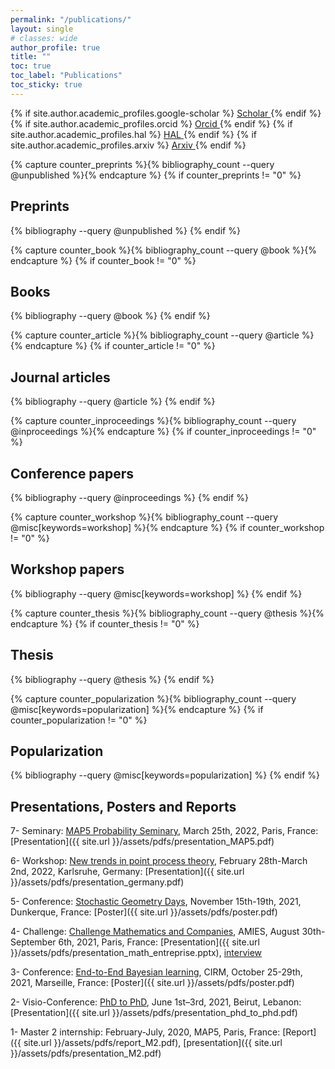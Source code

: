 ```yaml
---
permalink: "/publications/"
layout: single
# classes: wide
author_profile: true
title: ""
toc: true
toc_label: "Publications"
toc_sticky: true
---
```


<!-- Go to _config.yml file and fill the corresponding fields author.academic_profiles.xxxx-->
{% if site.author.academic_profiles.google-scholar %}
  <a href="{{ site.author.academic_profiles.google-scholar }}">
    <i class="ai ai-google-scholar" aria-hidden="true"></i>Scholar
  </a>
{% endif %}
{% if site.author.academic_profiles.orcid %}
  <a href="{{ site.author.academic_profiles.orcid }}">
    <i class="ai ai-orcid" aria-hidden="true"></i>Orcid
  </a>
{% endif %}
{% if site.author.academic_profiles.hal %}
  <a href="{{ site.author.academic_profiles.hal }}">
    <i class="ai ai-hal" aria-hidden="true"></i>HAL
  </a>
{% endif %}
{% if site.author.academic_profiles.arxiv %}
  <a href="{{ site.author.academic_profiles.arxiv }}">
    <i class="ai ai-arxiv" aria-hidden="true"></i>Arxiv
  </a>
{% endif %}

<!-- See also https://github.com/inukshuk/jekyll-scholar to customize your references -->

<!-- Preprints -->
{% capture counter_preprints %}{% bibliography_count --query @unpublished %}{% endcapture %}
{% if counter_preprints != "0" %}

## Preprints

  {% bibliography --query @unpublished %}
{% endif %}

<!-- Journal articles-->
{% capture counter_book %}{% bibliography_count --query @book %}{% endcapture %}
{% if counter_book != "0" %}

## Books

  {% bibliography --query @book %}
{% endif %}

<!-- Journal articles-->
{% capture counter_article %}{% bibliography_count --query @article %}{% endcapture %}
{% if counter_article != "0" %}

## Journal articles

  {% bibliography --query @article %}
{% endif %}

<!-- Conference papers -->
{% capture counter_inproceedings %}{% bibliography_count --query @inproceedings %}{% endcapture %}
{% if counter_inproceedings != "0" %}

## Conference papers

  {% bibliography --query @inproceedings %}
{% endif %}

<!-- Workshop papers -->
{% capture counter_workshop %}{% bibliography_count --query @misc[keywords=workshop] %}{% endcapture %}
{% if counter_workshop != "0" %}

## Workshop papers

  {% bibliography --query @misc[keywords=workshop] %}
{% endif %}

<!-- Thesis -->
{% capture counter_thesis %}{% bibliography_count --query @thesis %}{% endcapture %}
{% if counter_thesis != "0" %}

## Thesis

  {% bibliography --query @thesis %}
{% endif %}

<!-- Popularization -->
{% capture counter_popularization %}{% bibliography_count --query @misc[keywords=popularization] %}{% endcapture %}
{% if counter_popularization != "0" %}

## Popularization

  {% bibliography --query @misc[keywords=popularization] %}
{% endif %}

<!--  presentations and posters -->

## Presentations, Posters and Reports

  7- Seminary: [MAP5 Probability Seminary](https://map5.mi.parisdescartes.fr/presentation/thematiques-scientifiques/probabilites/), March 25th, 2022, Paris, France: [Presentation]({{ site.url }}/assets/pdfs/presentation_MAP5.pdf)

  6- Workshop: [New trends in point process theory](https://www.math.kit.edu/stoch/event/ppt2022/en), February 28th-March 2nd, 2022, Karlsruhe, Germany: [Presentation]({{ site.url }}/assets/pdfs/presentation_germany.pdf)

  5- Conference: [Stochastic Geometry Days](https://www.mathconf.org/sgd2021), November 15th-19th, 2021, Dunkerque, France: [Poster]({{ site.url }}/assets/pdfs/poster.pdf)

  4- Challenge: [Challenge Mathematics and Companies](https://challenge-maths.sciencesconf.org/), AMIES, August 30th-September 6th, 2021, Paris, France: [Presentation]({{ site.url }}/assets/pdfs/presentation_math_entreprise.pptx), [interview](https://briques2math.home.blog/2021/10/26/diala-mariem-et-mehdi-evaluation-automatique-de-la-qualite-de-donnees/)

  3- Conference: [End-to-End Bayesian learning](https://bayesatcirm.github.io/), CIRM, October 25-29th, 2021, Marseille, France: [Poster]({{ site.url }}/assets/pdfs/poster.pdf)

  2- Visio-Conference: [PhD to PhD](https://www.aub.edu.lb/cams/Pages/PhD_to_PhD.aspx), June 1st–3rd, 2021, Beirut, Lebanon: [Presentation]({{ site.url }}/assets/pdfs/presentation_phd_to_phd.pdf)

  1- Master 2 internship: February-July, 2020, MAP5, Paris, France: [Report]({{ site.url }}/assets/pdfs/report_M2.pdf), [presentation]({{ site.url }}/assets/pdfs/presentation_M2.pdf)
